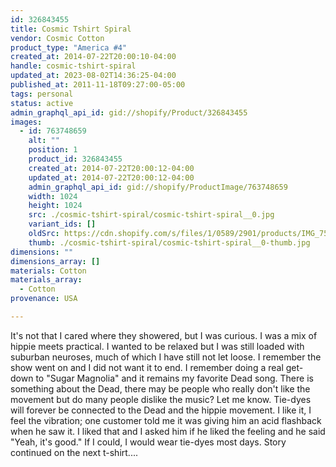 ```yaml
---
id: 326843455
title: Cosmic Tshirt Spiral
vendor: Cosmic Cotton
product_type: "America #4"
created_at: 2014-07-22T20:00:10-04:00
handle: cosmic-tshirt-spiral
updated_at: 2023-08-02T14:36:25-04:00
published_at: 2011-11-18T09:27:00-05:00
tags: personal
status: active
admin_graphql_api_id: gid://shopify/Product/326843455
images:
  - id: 763748659
    alt: ""
    position: 1
    product_id: 326843455
    created_at: 2014-07-22T20:00:12-04:00
    updated_at: 2014-07-22T20:00:12-04:00
    admin_graphql_api_id: gid://shopify/ProductImage/763748659
    width: 1024
    height: 1024
    src: ./cosmic-tshirt-spiral/cosmic-tshirt-spiral__0.jpg
    variant_ids: []
    oldSrc: https://cdn.shopify.com/s/files/1/0589/2901/products/IMG_7538.jpeg?v=1406073612
    thumb: ./cosmic-tshirt-spiral/cosmic-tshirt-spiral__0-thumb.jpg
dimensions: ""
dimensions_array: []
materials: Cotton
materials_array:
  - Cotton
provenance: USA

---
```


It's not that I cared where they showered, but I was curious. I was a mix of hippie meets practical. I wanted to be relaxed but I was still loaded with suburban neuroses, much of which I have still not let loose. I remember the show went on and I did not want it to end. I remember doing a real get-down to "Sugar Magnolia" and it remains my favorite Dead song. There is something about the Dead, there may be people who really don't like the movement but do many people dislike the music? Let me know. Tie-dyes will forever be connected to the Dead and the hippie movement. I like it, I feel the vibration; one customer told me it was giving him an acid flashback when he saw it. I liked that and I asked him if he liked the feeling and he said "Yeah, it's good." If I could, I would wear tie-dyes most days. Story continued on the next t-shirt....